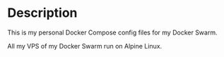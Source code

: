 # Description
This is my personal Docker Compose config files for my Docker Swarm.

All my VPS of my Docker Swarm run on Alpine Linux.